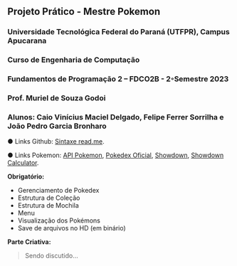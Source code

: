 ## Projeto Prático - Mestre Pokemon
### Universidade Tecnológica Federal do Paraná (UTFPR), Campus Apucarana
### Curso de Engenharia de Computação
### Fundamentos de Programação 2 – FDCO2B - 2◦Semestre 2023
### Prof. Muriel de Souza Godoi
### Alunos: Caio Vinícius Maciel Delgado, Felipe Ferrer Sorrilha e João Pedro Garcia Bronharo

● Links Github: [Sintaxe read.me](https://docs.github.com/pt/get-started/writing-on-github/getting-started-with-writing-and-formatting-on-github/basic-writing-and-formatting-syntax).

● Links Pokemon: [API Pokemon](https://pokeapi.co/), [Pokedex Oficial](https://www.pokemon.com/br/pokedex/), [Showdown](https://pokemonshowdown.com/), [Showdown Calculator](https://calc.pokemonshowdown.com/).

**Obrigatório:**
+ Gerenciamento de Pokedex
+ Estrutura de Coleção
+ Estrutura de Mochila
+ Menu
+ Visualização dos Pokémons
+ Save de arquivos no HD (em binário)

**Parte Criativa:**
> Sendo discutido...

